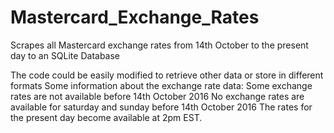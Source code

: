 # Mastercard_Exchange_Rates
Scrapes all Mastercard exchange rates from 14th October to the present day to an SQLite Database

The code could be easily modified to retrieve other data or store in different formats
Some information about the exchange rate data:
  Some exchange rates are not available before 14th October 2016
  No exchange rates are available for saturday and sunday before 14th October 2016
  The rates for the present day become available at 2pm EST.

